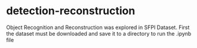 # detection-reconstruction
Object Recognition and Reconstruction was explored in SFPI Dataset. First the dataset must be downloaded and save it to a directory to run the .ipynb file 
